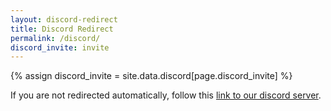 ```yaml
---
layout: discord-redirect
title: Discord Redirect
permalink: /discord/
discord_invite: invite
---
```


{% assign discord_invite = site.data.discord[page.discord_invite] %}
<script type="text/javascript">
    window.location.href = "{{ discord_invite.domain }}{{ discord_invite.ingredient }}";
</script>
If you are not redirected automatically, follow this <a href="{{ discord_invite.domain }}{{ discord_invite.ingredient }}">link to our discord server</a>.